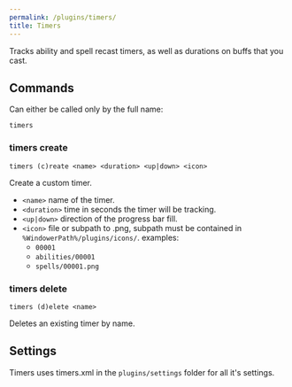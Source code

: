 ```yaml
---
permalink: /plugins/timers/
title: Timers
---
```


Tracks ability and spell recast timers, as well as durations on buffs that you cast.

## Commands

Can either be called only by the full name:
```
timers
```

### timers create
```
timers (c)reate <name> <duration> <up|down> <icon>
```
Create a custom timer.
* `<name>` name of the timer.
* `<duration>` time in seconds the timer will be tracking.
* `<up|down>` direction of the progress bar fill.
* `<icon>` file or subpath to .png, subpath must be contained in `%WindowerPath%/plugins/icons/`. examples:
    * `00001`
    * `abilities/00001`
    * `spells/00001.png`

### timers delete
```
timers (d)elete <name>
```
Deletes an existing timer by name.

## Settings

Timers uses timers.xml in the `plugins/settings` folder for all it's settings.
